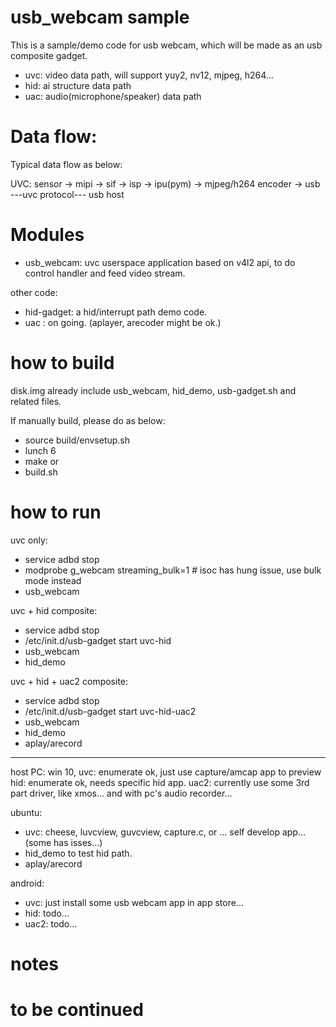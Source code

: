 usb_webcam sample
=================
This is a sample/demo code for usb webcam,
which will be made as an usb composite gadget.
- uvc: video data path, will support yuy2, nv12, mjpeg, h264...
- hid: ai structure data path
- uac: audio(microphone/speaker) data path

Data flow:
==========
Typical data flow as below:

UVC: 
sensor -> mipi -> sif -> isp -> ipu(pym) -> mjpeg/h264 encoder -> usb ---uvc protocol--- usb host

Modules
========
- usb_webcam: uvc userspace application based on v4l2 api, to do control handler and feed video stream.

other code:
- hid-gadget: a hid/interrupt path demo code.
- uac : on going. (aplayer, arecoder might be ok.)

how to build
=============
disk.img already include usb_webcam, hid_demo, usb-gadget.sh and related files.

If manually build, please do as below:
- source build/envsetup.sh
- lunch 6
- make
or
- build.sh

how to run
==========
uvc only:
- service adbd stop
- modprobe g_webcam streaming_bulk=1		# isoc has hung issue, use bulk mode instead
- usb_webcam

uvc + hid composite:
- service adbd stop
- /etc/init.d/usb-gadget start uvc-hid
- usb_webcam
- hid_demo

uvc + hid + uac2 composite:
- service adbd stop
- /etc/init.d/usb-gadget start uvc-hid-uac2
- usb_webcam
- hid_demo
- aplay/arecord

--------------------------------------------------------------------------
host PC:
win 10, 
uvc: enumerate ok, just use capture/amcap app to preview
hid: enumerate ok, needs specific hid app.
uac2: currently use some 3rd part driver, like xmos... and with pc's audio recorder...

ubuntu:
- uvc: cheese, luvcview, guvcview, capture.c, or ... self develop app... (some has isses...)
- hid_demo to test hid path.
- aplay/arecord

android:
- uvc: just install some usb webcam app in app store...
- hid: todo...
- uac2: todo...

notes
=====

to be continued
===============

